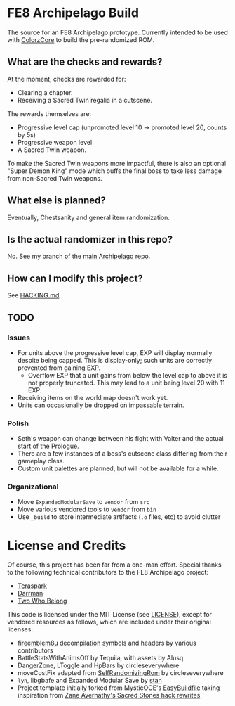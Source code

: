 # FE8 Archipelago Build

The source for an FE8 Archipelago prototype. Currently intended to be used with
[ColorzCore](https://github.com/FireEmblemUniverse/ColorzCore)
to build the pre-randomized ROM.

## What are the checks and rewards?

At the moment, checks are rewarded for:

- Clearing a chapter.
- Receiving a Sacred Twin regalia in a cutscene.

The rewards themselves are:

- Progressive level cap (unpromoted level 10 -> promoted level 20, counts by 5s)
- Progressive weapon level
- A Sacred Twin weapon.

To make the Sacred Twin weapons more impactful, there is also an optional
"Super Demon King" mode which buffs the final boss to take less damage from
non-Sacred Twin weapons.

## What else is planned?

Eventually, Chestsanity and general item randomization.

## Is the actual randomizer in this repo?

No. See my branch of the [main Archipelago repo](https://github.com/CT075/Archipelago/tree/fe8/stable).

## How can I modify this project?

See [HACKING.md](HACKING.md).

## TODO

### Issues

- For units above the progressive level cap, EXP will display normally despite
  being capped. This is display-only; such units are correctly prevented from
  gaining EXP.
    - Overflow EXP that a unit gains from below the level cap to above it is
      not properly truncated. This may lead to a unit being level 20 with 11
      EXP.
- Receiving items on the world map doesn't work yet.
- Units can occasionally be dropped on impassable terrain.

### Polish

- Seth's weapon can change between his fight with Valter and the actual start
  of the Prologue.
- There are a few instances of a boss's cutscene class differing from their
  gameplay class.
- Custom unit palettes are planned, but will not be available for a while.

### Organizational

- Move `ExpandedModularSave` to `vendor` from `src`
- Move various vendored tools to `vendor` from `bin`
- Use `_build` to store intermediate artifacts (`.o` files, etc) to avoid clutter

# License and Credits

Of course, this project has been far from a one-man effort. Special thanks to
the following technical contributors to the FE8 Archipelago project:

- [Teraspark](https://github.com/Teraspark/)
- [Darrman](https://feuniverse.us/u/darrman/)
- [Two Who Belong](https://linktr.ee/ttlaitw)

This code is licensed under the MIT License (see [LICENSE](LICENSE)), except
for vendored resources as follows, which are included under their original
licenses:

- [fireemblem8u](https://github.com/FireEmblemUniverse/fireemblem8u)
  decompilation symbols and headers by various contributors
- BattleStatsWithAnimsOff by Tequila, with assets by Alusq
- DangerZone, LToggle and HpBars by circleseverywhere
- moveCostFix adapted from [SelfRandomizingRom](https://github.com/FireEmblemUniverse/SelfRandomizingRom-fe8) by circleseverywhere
- `lyn`, libgbafe and Expanded Modular Save by [stan](https://github.com/StanHash/)
- Project template initially forked from MysticOCE's
  [EasyBuildfile](https://github.com/MysticOCE/EasyBuildfile) taking
  inspiration from [Zane Avernathy's Sacred Stones hack rewrites](https://github.com/ZaneAvernathy/Rewrite)
